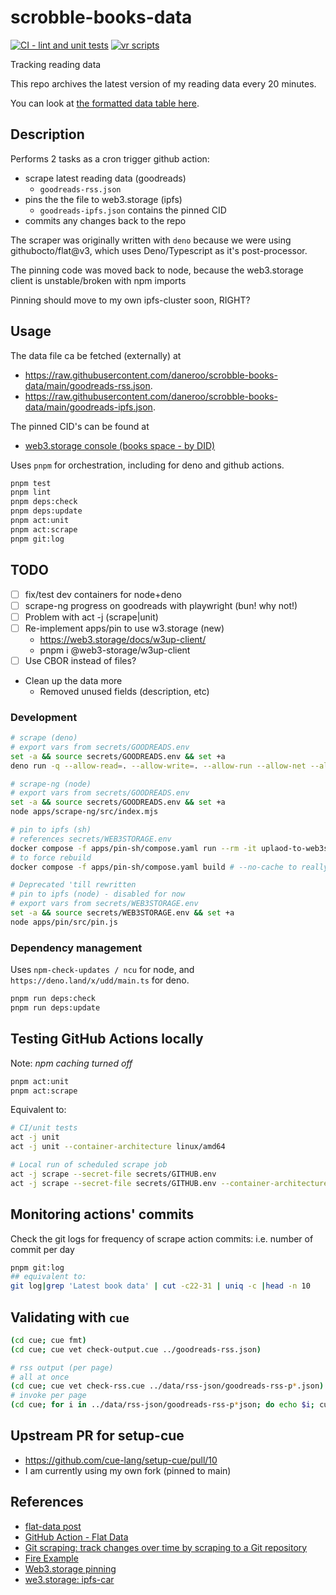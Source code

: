 # scrobble-books-data

[![CI - lint and unit tests](https://github.com/daneroo/scrobble-books-data/actions/workflows/unit.yml/badge.svg?branch=main)](https://github.com/daneroo/scrobble-books-data/actions/workflows/unit.yml)
[![vr scripts](https://badges.velociraptor.run/flat.svg)](https://velociraptor.run)

Tracking reading data

This repo archives the latest version of my reading data every 20 minutes.

You can look at
[the formatted data table here](https://flatgithub.com/daneroo/scrobble-books-data?filename=goodreads-rss.json&tab=items).

## Description

Performs 2 tasks as a cron trigger github action:

- scrape latest reading data (goodreads)
  - `goodreads-rss.json`
- pins the the file to web3.storage (ipfs)
  - `goodreads-ipfs.json` contains the pinned CID
- commits any changes back to the repo

The scraper was originally written with `deno` because we were using
githubocto/flat@v3, which uses Deno/Typescript as it's post-processor.

The pinning code was moved back to node, because the web3.storage client is unstable/broken with npm imports

Pinning should move to my own ipfs-cluster soon, RIGHT?

## Usage

The data file ca be fetched (externally) at

- <https://raw.githubusercontent.com/daneroo/scrobble-books-data/main/goodreads-rss.json>.
- <https://raw.githubusercontent.com/daneroo/scrobble-books-data/main/goodreads-ipfs.json>.

The pinned CID's can be found at

- [web3.storage console (books space - by DID)](https://console.web3.storage/space/did:key:z6MkmwcwCLmuTxY6mWhh9BVmj8t7EZ2rjKtc7cTVYhjN77jq)

Uses `pnpm` for orchestration, including for deno and github actions.

```bash
pnpm test
pnpm lint
pnpm deps:check
pnpm deps:update
pnpm act:unit
pnpm act:scrape
pnpm git:log
```

## TODO

- [ ] fix/test dev containers for node+deno
- [ ] scrape-ng progress on goodreads with playwright (bun! why not!)
- [ ] Problem with act -j (scrape|unit)
- [ ] Re-implement apps/pin to use w3.storage (new)
  - <https://web3.storage/docs/w3up-client/>
  - pnpm i @web3-storage/w3up-client
- [ ] Use CBOR instead of files?
- Clean up the data more
  - Removed unused fields (description, etc)

### Development

```bash
# scrape (deno)
# export vars from secrets/GOODREADS.env
set -a && source secrets/GOODREADS.env && set +a
deno run -q --allow-read=. --allow-write=. --allow-run --allow-net --allow-env --unstable apps/scrape/src/scrape.js

# scrape-ng (node)
# export vars from secrets/GOODREADS.env
set -a && source secrets/GOODREADS.env && set +a
node apps/scrape-ng/src/index.mjs

# pin to ipfs (sh)
# references secrets/WEB3STORAGE.env
docker compose -f apps/pin-sh/compose.yaml run --rm -it uplaod-to-web3storage
# to force rebuild
docker compose -f apps/pin-sh/compose.yaml build # --no-cache to really force rebuild

# Deprecated 'till rewritten
# pin to ipfs (node) - disabled for now
# export vars from secrets/WEB3STORAGE.env
set -a && source secrets/WEB3STORAGE.env && set +a
node apps/pin/src/pin.js
```

### Dependency management

Uses `npm-check-updates / ncu` for node, and `https://deno.land/x/udd/main.ts` for deno.

```bash
pnpm run deps:check
pnpm run deps:update
```

## Testing GitHub Actions locally

Note: _npm caching turned off_

```bash
pnpm act:unit
pnpm act:scrape
```

Equivalent to:

```bash
# CI/unit tests
act -j unit
act -j unit --container-architecture linux/amd64

# Local run of scheduled scrape job
act -j scrape --secret-file secrets/GITHUB.env
act -j scrape --secret-file secrets/GITHUB.env --container-architecture linux/amd64
```

## Monitoring actions' commits

Check the git logs for frequency of scrape action commits: i.e. number of commit
per day

```bash
pnpm git:log
## equivalent to:
git log|grep 'Latest book data' | cut -c22-31 | uniq -c |head -n 10
```

## Validating with `cue`

```bash
(cd cue; cue fmt)
(cd cue; cue vet check-output.cue ../goodreads-rss.json)

# rss output (per page)
# all at once
(cd cue; cue vet check-rss.cue ../data/rss-json/goodreads-rss-p*.json)
# invoke per page
(cd cue; for i in ../data/rss-json/goodreads-rss-p*json; do echo $i; cue vet check-rss.cue $i ; done)
```

## Upstream PR for setup-cue

- <https://github.com/cue-lang/setup-cue/pull/10>
- I am currently using my own fork (pinned to main)

## References

- [flat-data post](https://next.github.com/projects/flat-data)
- [GitHub Action - Flat Data](https://github.com/marketplace/actions/flat-data)
- [Git scraping: track changes over time by scraping to a Git repository](https://simonwillison.net/2020/Oct/9/git-scraping/)
- [Fire Example](https://github.com/simonw/ca-fires-history)
- [Web3.storage pinning](https://web3.storage/docs/how-tos/pinning-services-api/)
- [we3.storage: ipfs-car](https://github.com/web3-storage/ipfs-car)
